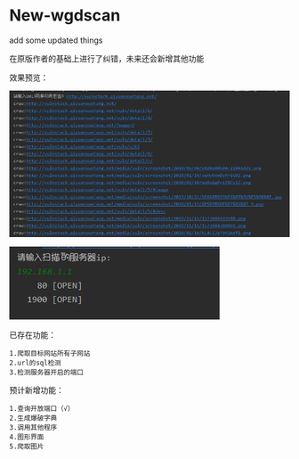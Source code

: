 # New-wgdscan
add some updated things

在原版作者的基础上进行了纠错，未来还会新增其他功能

效果预览：

![](./images/1.jpg)

![](./images/2.jpg)

已存在功能：

```
1.爬取目标网站所有子网站
2.url的sql检测
3.检测服务器开启的端口
```

预计新增功能：

```
1.查询开放端口（√）
2.生成爆破字典
3.调用其他程序
4.图形界面
5.爬取图片
```
